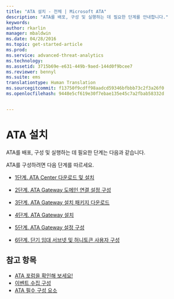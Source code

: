```yaml
---
title: "ATA 설치 - 전체 | Microsoft ATA"
description: "ATA를 배포, 구성 및 실행하는 데 필요한 단계를 안내합니다."
keywords: 
author: rkarlin
manager: mbaldwin
ms.date: 04/28/2016
ms.topic: get-started-article
ms.prod: 
ms.service: advanced-threat-analytics
ms.technology: 
ms.assetid: 3715b69e-e631-449b-9aed-144d0f9bcee7
ms.reviewer: bennyl
ms.suite: ems
translationtype: Human Translation
ms.sourcegitcommit: f13750f9cdff98aadcd59346bfbbb73c2f3a26f0
ms.openlocfilehash: 9448e5cf619e30f7ebae135e45c7a2fbab58332d


---
```


# ATA 설치

ATA를 배포, 구성 및 실행하는 데 필요한 단계는 다음과 같습니다.

ATA를 구성하려면 다음 단계를 따르세요.


-   [1단계. ATA Center 다운로드 및 설치](install-ata-step1.md)

-   [2단계. ATA Gateway 도메인 연결 설정 구성](install-ata-step2.md)

-   [3단계. ATA Gateway 설치 패키지 다운로드](install-ata-step3.md)

-   [4단계. ATA Gateway 설치](install-ata-step4.md)

-   [5단계. ATA Gateway 설정 구성](install-ata-step5.md)

-   [6단계. 단기 임대 서브넷 및 허니토큰 사용자 구성](install-ata-step6.md)


## 참고 항목

- [ATA 포럼을 확인해 보세요!](https://social.technet.microsoft.com/Forums/security/home?forum=mata)
- [이벤트 수집 구성](configure-event-collection.md)
- [ATA 필수 구성 요소](/advanced-threat-analytics/plan-design/ata-prerequisites)




<!--HONumber=Jul16_HO4-->


